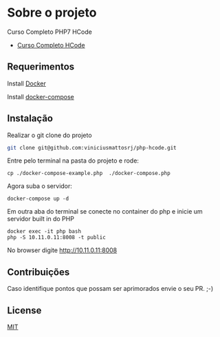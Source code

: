 # Sobre o projeto
Curso Completo PHP7 HCode

 - <a href="https://www.udemy.com/curso-php-7-online/">Curso Completo HCode</a> 

## Requerimentos

Install <a href="https://docs.docker.com/install/">Docker</a>

Install <a href="https://docs.docker.com/compose/install/">docker-compose</a>


## Instalação
Realizar o git clone do projeto
```bash
git clone git@github.com:viniciusmattosrj/php-hcode.git
```

Entre pelo terminal na pasta do projeto e rode:
```
cp ./docker-compose-example.php  ./docker-compose.php
```

Agora suba o servidor:
```
docker-compose up -d
```

Em outra aba do terminal se conecte no container do php e inicie um servidor built in do PHP
```
docker exec -it php bash
php -S 10.11.0.11:8008 -t public
```

No browser digite http://10.11.0.11:8008

## Contribuições
Caso identifique pontos
que possam ser aprimorados envie o seu PR. ;-)


## License
[MIT](https://choosealicense.com/licenses/mit/)